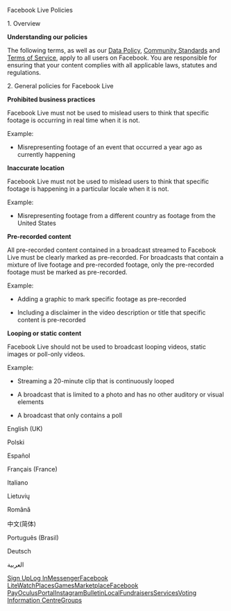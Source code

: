 Facebook Live Policies

1\. Overview

**Understanding our policies**

The following terms, as well as our [Data Policy](https://www.facebook.com/about/privacy/), [Community Standards](https://www.facebook.com/communitystandards/) and [Terms of Service](https://www.facebook.com/legal/terms), apply to all users on Facebook. You are responsible for ensuring that your content complies with all applicable laws, statutes and regulations.

2\. General policies for Facebook Live

**Prohibited business practices**

Facebook Live must not be used to mislead users to think that specific footage is occurring in real time when it is not.

Example:

*   Misrepresenting footage of an event that occurred a year ago as currently happening

**Inaccurate location**

Facebook Live must not be used to mislead users to think that specific footage is happening in a particular locale when it is not.

Example:

*   Misrepresenting footage from a different country as footage from the United States

**Pre-recorded content**

All pre-recorded content contained in a broadcast streamed to Facebook Live must be clearly marked as pre-recorded. For broadcasts that contain a mixture of live footage and pre-recorded footage, only the pre-recorded footage must be marked as pre-recorded.

Example:

*   Adding a graphic to mark specific footage as pre-recorded

*   Including a disclaimer in the video description or title that specific content is pre-recorded

**Looping or static content**

Facebook Live should not be used to broadcast looping videos, static images or poll-only videos.

Example:

*   Streaming a 20-minute clip that is continuously looped

*   A broadcast that is limited to a photo and has no other auditory or visual elements

*   A broadcast that only contains a poll

English (UK)

Polski

Español

Français (France)

Italiano

Lietuvių

Română

中文(简体)

Português (Brasil)

Deutsch

العربية

[Sign Up](https://www.facebook.com/reg/)[Log In](https://www.facebook.com/login/)[Messenger](https://l.facebook.com/l.php?u=https%3A%2F%2Fmessenger.com%2F&h=AT3EJlpIsIT5276rdixz95CL5dkT3dKav3zi8L9mn8WCu4OvsZLHCekFOBEc7WtbF0rwb9-u-DDrSDVMfSJJMt7dT9c_xnCLIgFp2LwTREn3Mkr4-pKE_7mIgWTITH_Fw6d_cK7szW3_UEpBUGUyIrkDnlMZxAijQObRBw)[Facebook Lite](https://www.facebook.com/lite/)[Watch](https://en-gb.facebook.com/watch/)[Places](https://www.facebook.com/places/)[Games](https://www.facebook.com/games/)[Marketplace](https://www.facebook.com/marketplace/)[Facebook Pay](https://pay.facebook.com/)[Oculus](https://l.facebook.com/l.php?u=https%3A%2F%2Fwww.oculus.com%2F&h=AT3EJlpIsIT5276rdixz95CL5dkT3dKav3zi8L9mn8WCu4OvsZLHCekFOBEc7WtbF0rwb9-u-DDrSDVMfSJJMt7dT9c_xnCLIgFp2LwTREn3Mkr4-pKE_7mIgWTITH_Fw6d_cK7szW3_UEpBUGUyIrkDnlMZxAijQObRBw)[Portal](https://portal.facebook.com/)[Instagram](https://l.facebook.com/l.php?u=https%3A%2F%2Fwww.instagram.com%2F&h=AT3EJlpIsIT5276rdixz95CL5dkT3dKav3zi8L9mn8WCu4OvsZLHCekFOBEc7WtbF0rwb9-u-DDrSDVMfSJJMt7dT9c_xnCLIgFp2LwTREn3Mkr4-pKE_7mIgWTITH_Fw6d_cK7szW3_UEpBUGUyIrkDnlMZxAijQObRBw)[Bulletin](https://www.bulletin.com/)[Local](https://www.facebook.com/local/lists/245019872666104/)[Fundraisers](https://www.facebook.com/fundraisers/)[Services](https://www.facebook.com/biz/directory/)[Voting Information Centre](https://www.facebook.com/votinginformationcenter/?entry_point=c2l0ZQ%3D%3D)[Groups](https://www.facebook.com/groups/explore/)